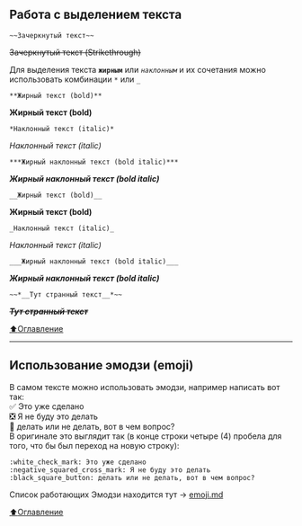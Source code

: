 ## Работа с выделением текста

```
~~Зачеркнутый текст~~
```
~~Зачеркнутый текст (Strikethrough)~~

Для выделения текста **`жирным`** или *`наклонным`* и их сочетания можно использовать комбинации `*` или `_`

```
**Жирный текст (bold)**
```
**Жирный текст (bold)**

```
*Наклонный текст (italic)*
```
*Наклонный текст (italic)*

```
***Жирный наклонный текст (bold italic)***
```
***Жирный наклонный текст (bold italic)***

```
__Жирный текст (bold)__
```
__Жирный текст (bold)__

```
_Наклонный текст (italic)_
```
_Наклонный текст (italic)_

```
___Жирный наклонный текст (bold italic)___
```
___Жирный наклонный текст (bold italic)___

```
~~*__Тут странный текст__*~~
```
~~*__Тут странный текст__*~~
    
[:arrow_up:Оглавление](#Оглавление)
____
## Использование эмодзи (emoji)
В самом тексте можно использовать эмодзи, например написать вот так:    
:white_check_mark: Это уже сделано    
:negative_squared_cross_mark: Я не буду это делать    
:black_square_button: делать или не делать, вот в чем вопрос?    
В оригинале это выглядит так (в конце строки четыре (4) пробела для того, что бы был переход на новую строку):
```
:white_check_mark: Это уже сделано    
:negative_squared_cross_mark: Я не буду это делать    
:black_square_button: делать или не делать, вот в чем вопрос?    
```

Список работающих Эмодзи находится тут -> [emoji.md](https://github.com/GnuriaN/format-README.md/blob/master/emoji.md)    
    
[:arrow_up:Оглавление](#Оглавление)